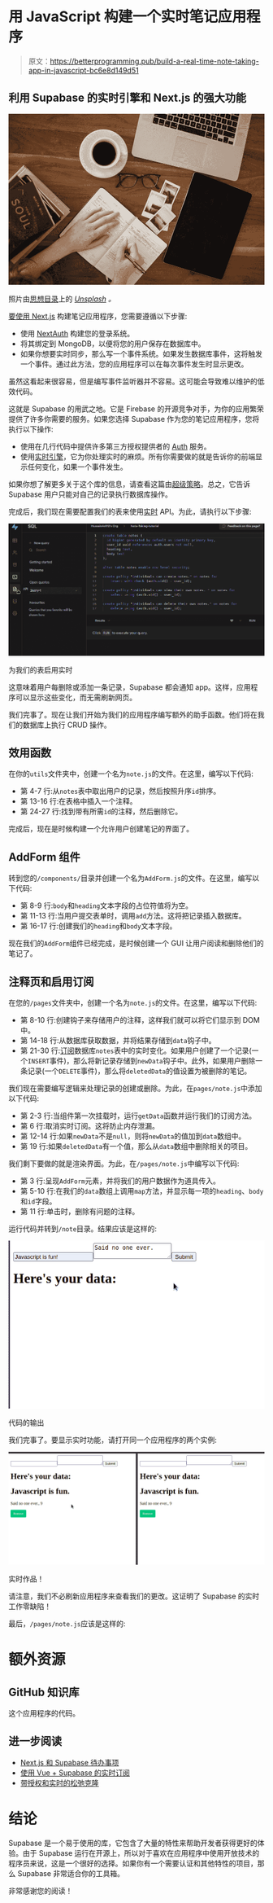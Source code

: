 # 用 JavaScript 构建一个实时笔记应用程序

> 原文：<https://betterprogramming.pub/build-a-real-time-note-taking-app-in-javascript-bc6e8d149d51>

## 利用 Supabase 的实时引擎和 Next.js 的强大功能

![](img/93a31a661c85b66c82ca035a65759d67.png)

照片由[思想目录](https://unsplash.com/@thoughtcatalog)上的 [*Unsplash*](http://unsplash.com) *。*

[要使用 Next.js](/build-a-note-taking-app-with-google-authentication-in-next-js-f0835d14034e) 构建笔记应用程序，您需要遵循以下步骤:

*   使用 [NextAuth](https://next-auth.js.org/) 构建您的登录系统。
*   将其绑定到 MongoDB，以便将您的用户保存在数据库中。
*   如果你想要实时同步，那么写一个事件系统。如果发生数据库事件，这将触发一个事件。通过此方法，您的应用程序可以在每次事件发生时显示更改。

虽然这看起来很容易，但是编写事件监听器并不容易。这可能会导致难以维护的低效代码。

这就是 Supabase 的用武之地。它是 Firebase 的开源竞争对手，为你的应用繁荣提供了许多你需要的服务。如果您选择 Supabase 作为您的笔记应用程序，您将执行以下操作:

*   使用在几行代码中提供许多第三方授权提供者的 [Auth](https://supabase.io/docs/guides/auth) 服务。
*   使用[实时引擎](https://supabase.io/docs/guides/database#realtime)，它为你处理实时的麻烦。所有你需要做的就是告诉你的前端显示任何变化，如果一个事件发生。

如果你想了解更多关于这个库的信息，请查看这篇由[超级策略](https://medium.com/u/ca10c2ee6015#policies)。总之，它告诉 Supabase 用户只能对自己的记录执行数据库操作。

完成后，我们现在需要配置我们的表来使用[实时](https://supabase.io/docs/guides/database#realtime) API。为此，请执行以下步骤:

![](img/8aa2787c785fdd2915de6eb0fa7bdb6d.png)

为我们的表启用实时

这意味着用户每删除或添加一条记录，Supabase 都会通知 app。这样，应用程序可以显示这些变化，而无需刷新网页。

我们完事了。现在让我们开始为我们的应用程序编写额外的助手函数。他们将在我们的数据库上执行 CRUD 操作。

## 效用函数

在你的`utils`文件夹中，创建一个名为`note.js`的文件。在这里，编写以下代码:

*   第 4-7 行:从`notes`表中取出用户的记录，然后按照升序`id`排序。
*   第 13-16 行:在表格中插入一个注释。
*   第 24-27 行:找到带有所需`id`的注释，然后删除它。

完成后，现在是时候构建一个允许用户创建笔记的界面了。

## AddForm 组件

转到您的`/components/`目录并创建一个名为`AddForm.js`的文件。在这里，编写以下代码:

*   第 8-9 行:`body`和`heading`文本字段的占位符值将为空。
*   第 11-13 行:当用户提交表单时，调用`add`方法。这将把记录插入数据库。
*   第 16-17 行:创建我们的`heading`和`body`文本字段。

现在我们的`AddForm`组件已经完成，是时候创建一个 GUI 让用户阅读和删除他们的笔记了。

## 注释页和启用订阅

在您的`/pages`文件夹中，创建一个名为`note.js`的文件。在这里，编写以下代码:

*   第 8-10 行:创建钩子来存储用户的注释，这样我们就可以将它们显示到 DOM 中。
*   第 14-18 行:从数据库获取数据，并将结果存储到`data`钩子中。
*   第 21-30 行:[订阅](https://supabase.io/docs/reference/javascript/subscribe)数据库`notes`表中的实时变化。如果用户创建了一个记录(一个`INSERT`事件)，那么将新记录存储到`newData`钩子中。此外，如果用户删除一条记录(一个`DELETE`事件)，那么将`deletedData`的值设置为被删除的笔记。

我们现在需要编写逻辑来处理记录的创建或删除。为此，在`pages/note.js`中添加以下代码:

*   第 2-3 行:当组件第一次挂载时，运行`getData`函数并运行我们的订阅方法。
*   第 6 行:取消实时订阅。这将防止内存泄漏。
*   第 12-14 行:如果`newData`不是`null`，则将`newData`的值加到`data`数组中。
*   第 19 行:如果`deletedData`有一个值，那么从`data`数组中删除相关的项目。

我们剩下要做的就是渲染界面。为此，在`/pages/note.js`中编写以下代码:

*   第 3 行:呈现`AddForm`元素，并将我们的用户数据作为道具传入。
*   第 5-10 行:在我们的`data`数组上调用`map`方法，并显示每一项的`heading`、`body`和`id`字段。
*   第 11 行:单击时，删除有问题的注释。

运行代码并转到`/note`目录。结果应该是这样的:

![](img/4986bb83e1e85338425782bf9bcb51b4.png)

代码的输出

我们完事了。要显示实时功能，请打开同一个应用程序的两个实例:

![](img/2353e4db6d00c4b29deed69b0919fae2.png)

实时作品！

请注意，我们不必刷新应用程序来查看我们的更改。这证明了 Supabase 的实时工作零缺陷！

最后，`/pages/note.js`应该是这样的:

# 额外资源

## GitHub 知识库

这个应用程序的代码。

## 进一步阅读

*   [Next.js 和 Supabase 待办事项](https://github.com/supabase/supabase/tree/master/examples/nextjs-todo-list)
*   [使用 Vue + Supabase 的实时订阅](https://dev.to/ftonato/realtime-subscriptions-using-vue-supabase-1e11)
*   [带授权和实时的松弛克隆](https://www.youtube.com/watch?v=LUMxJ4w-MUU)

# 结论

Supabase 是一个易于使用的库，它包含了大量的特性来帮助开发者获得更好的体验。由于 Supabase 运行在开源上，所以对于喜欢在应用程序中使用开放技术的程序员来说，这是一个很好的选择。如果你有一个需要认证和其他特性的项目，那么 Supabase 非常适合你的工具箱。

非常感谢您的阅读！